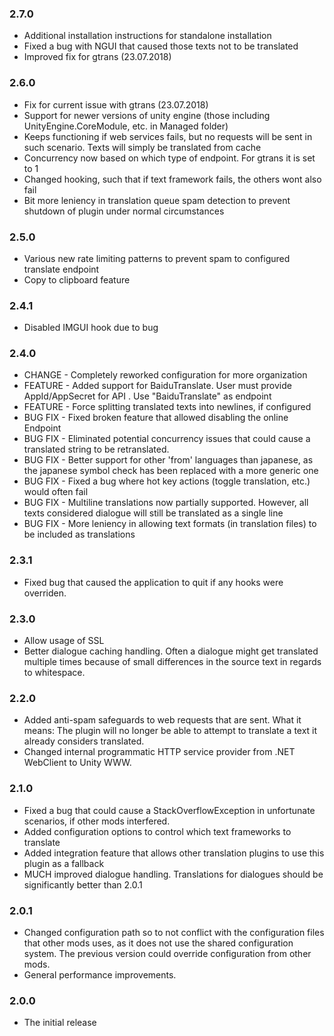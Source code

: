 ### 2.7.0
 * Additional installation instructions for standalone installation
 * Fixed a bug with NGUI that caused those texts not to be translated
 * Improved fix for gtrans (23.07.2018)

### 2.6.0
 * Fix for current issue with gtrans (23.07.2018)
 * Support for newer versions of unity engine (those including UnityEngine.CoreModule, etc. in Managed folder)
 * Keeps functioning if web services fails, but no requests will be sent in such scenario. Texts will simply be translated from cache
 * Concurrency now based on which type of endpoint. For gtrans it is set to 1
 * Changed hooking, such that if text framework fails, the others wont also fail
 * Bit more leniency in translation queue spam detection to prevent shutdown of plugin under normal circumstances

### 2.5.0
 * Various new rate limiting patterns to prevent spam to configured translate endpoint
 * Copy to clipboard feature

### 2.4.1
 * Disabled IMGUI hook due to bug

### 2.4.0
 * CHANGE - Completely reworked configuration for more organization
 * FEATURE - Added support for BaiduTranslate. User must provide AppId/AppSecret for API . Use "BaiduTranslate" as endpoint
 * FEATURE - Force splitting translated texts into newlines, if configured
 * BUG FIX - Fixed broken feature that allowed disabling the online Endpoint
 * BUG FIX - Eliminated potential concurrency issues that could cause a translated string to be retranslated.
 * BUG FIX - Better support for other 'from' languages than japanese, as the japanese symbol check has been replaced with a more generic one
 * BUG FIX - Fixed a bug where hot key actions (toggle translation, etc.) would often fail
 * BUG FIX - Multiline translations now partially supported. However, all texts considered dialogue will still be translated as a single line
 * BUG FIX - More leniency in allowing text formats (in translation files) to be included as translations

### 2.3.1
 * Fixed bug that caused the application to quit if any hooks were overriden.

### 2.3.0
 * Allow usage of SSL
 * Better dialogue caching handling. Often a dialogue might get translated multiple times because of small differences in the source text in regards to whitespace.

### 2.2.0
 * Added anti-spam safeguards to web requests that are sent. What it means: The plugin will no longer be able to attempt to translate a text it already considers translated.
 * Changed internal programmatic HTTP service provider from .NET WebClient to Unity WWW.

### 2.1.0
 * Fixed a bug that could cause a StackOverflowException in unfortunate scenarios, if other mods interfered.
 * Added configuration options to control which text frameworks to translate
 * Added integration feature that allows other translation plugins to use this plugin as a fallback
 * MUCH improved dialogue handling. Translations for dialogues should be significantly better than 2.0.1

### 2.0.1
 * Changed configuration path so to not conflict with the configuration files that other mods uses, as it does not use the shared configuration system. The previous version could override configuration from other mods.
 * General performance improvements.

### 2.0.0
 * The initial release
